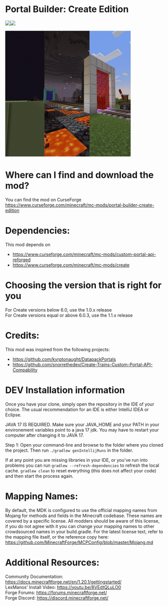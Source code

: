 Portal Builder: Create Edition
=======

<a href="https://www.curseforge.com/minecraft/mc-mods/portal-builder-create-edition" target="_blank"><img src="https://cf.way2muchnoise.eu/portal-builder-create-edition.svg?badge_style=flat"/></a><a href="https://www.curseforge.com/minecraft/mc-mods/portal-builder-create-edition" target="_blank"><img src="http://cf.way2muchnoise.eu/versions/portal-builder-create-edition.svg?badge_style=flat" /></a>

![logo](logo.png)

Where can I find and download the mod?
=======

You can find the mod on CurseForge https://www.curseforge.com/minecraft/mc-mods/portal-builder-create-edition

Dependencies:
=======
This mod depends on
- https://www.curseforge.com/minecraft/mc-mods/custom-portal-api-reforged
- https://www.curseforge.com/minecraft/mc-mods/create


Choosing the version that is right for you
=======
For Create versions below 6.0, use the 1.0.x release\
For Create versions equal or above 6.0.3, use the 1.1.x release

Credits:
=======
This mod was inspired from the following projects:
- https://github.com/kyrptonaught/DatapackPortals
- https://github.com/snorrethedev/Create-Trains-Custom-Portal-API-Compability

DEV Installation information
=======

Once you have your clone, simply open the repository in the IDE of your choice. The usual recommendation for an IDE is either IntelliJ IDEA or Eclipse.

JAVA 17 IS REQUIRED. Make sure your JAVA_HOME and your PATH in your environement variables
point to a java 17 jdk. You may have to restart your computer after changing it to JAVA 17.

Step 1: Open your command-line and browse to the folder where you cloned the project.
Then run `./gradlew genIntellijRuns` in the folder.

If at any point you are missing libraries in your IDE, or you've run into problems you can
run `gradlew --refresh-dependencies` to refresh the local cache. `gradlew clean` to reset everything
(this does not affect your code) and then start the process again.

Mapping Names:
=============================
By default, the MDK is configured to use the official mapping names from Mojang for methods and fields
in the Minecraft codebase. These names are covered by a specific license. All modders should be aware of this
license, if you do not agree with it you can change your mapping names to other crowdsourced names in your
build.gradle. For the latest license text, refer to the mapping file itself, or the reference copy here:
https://github.com/MinecraftForge/MCPConfig/blob/master/Mojang.md

Additional Resources:
=========================
Community Documentation: https://docs.minecraftforge.net/en/1.20.1/gettingstarted/ \
LexManos' Install Video: https://youtu.be/8VEdtQLuLO0 \
Forge Forums: https://forums.minecraftforge.net/ \
Forge Discord: https://discord.minecraftforge.net/


